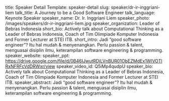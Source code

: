 title: Speaker Detail
Template: speaker-detail
slug: speaker/dr-ir-inggriani-liem
talk_title: A Journey to be a Good Software Engineer
talk_language: Keynote Speaker
speaker_name: Dr. Ir. Inggriani Liem
speaker_photo: /images/speakers/dr-ir-inggriani-liem.jpg
speaker_organization: Leader of Bebras Indonesia
short_bio: Actively talk about Computational Thinking as a Leader of Bebras Indonesia, Coach of Tim Olimpiade Komputer Indonesia and Former Lecturer at STEI ITB.
short_intro: Jadi “good software engineer”? Itu hal mudah & menyenangkan. Perlu passion & talent, menguasai disiplin ilmu, keterampilan software engineering & programming.
speaker_website: 
speaker_ppt: https://drive.google.com/file/d/0B46IJwutRDjLVnBUR01ObEZMdEx1WlVOTlRxNFRFcVdDRWxr/view
speaker_video_id: Q5iMp4qudpU
speaker_bio: Actively talk about Computational Thinking as a Leader of Bebras Indonesia, Coach of Tim Olimpiade Komputer Indonesia and Former Lecturer at STEI ITB.
speaker_abstract: Jadi “good software engineer”? Itu hal mudah & menyenangkan. 
    Perlu passion & talent, menguasai disiplin ilmu, keterampilan software engineering & programming.
